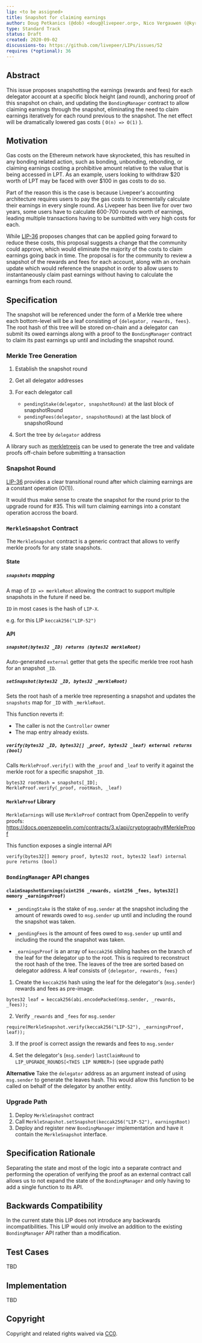 ```yaml
---
lip: <to be assigned>
title: Snapshot for claiming earnings
author: Doug Petkanics (@dob) <doug@livepeer.org>, Nico Vergauwen (@kyriediculous) <nico@livepeer.org>
type: Standard Track
status: Draft
created: 2020-09-02
discussions-to: https://github.com/livepeer/LIPs/issues/52
requires (*optional): 36
---
```


## Abstract

This issue proposes snapshotting the earnings (rewards and fees) for each delegator account at a specific block height (and round), anchoring proof of this snapshot on chain, and updating the `BondingManager` contract to allow claiming earnings through the snapshot, eliminating the need to claim earnings iteratively for each round previous to the snapshot. The net effect will be dramatically lowered gas costs ( `O(n) => O(1)` ).

## Motivation

Gas costs on the Ethereum network have skyrocketed, this has resulted in any bonding related action, such as bonding, unbonding, rebonding, or claiming earnings costing a prohibitive amount relative to the value that is being accessed in LPT. As an example, users looking to withdraw $20 worth of LPT may be faced with over $100 in gas costs to do so.

Part of the reason this is the case is because Livepeer's accounting architecture requires users to pay the gas costs to incrementally calculate their earnings in every single round. As Livepeer has been live for over two years, some users have to calculate 600-700 rounds worth of earnings, leading multiple transactions having to be sumbitted with very high costs for each.

While [LIP-36](./LIP-36.md) proposes changes that can be applied going forward to reduce these costs, this proposal suggests a change that the community could approve, which would eliminate the majority of the costs to claim earnings going back in time. The proposal is for the community to review a snapshot of the rewards and fees for each account, along with an onchain update which would reference the snapshot in order to allow users to instantaneously claim past earnings without having to calculate the earnings from each round.

## Specification

The snapshot will be referenced under the form of a Merkle tree where each bottom-level will be a leaf consisting of `{delegator, rewards, fees}`. The root hash of this tree will be stored on-chain and a delegator can submit its owed earnings along with a proof to the `BondingManager` contract to claim its past earnings up until and including the snapshot round. 

### Merkle Tree Generation

1. Establish the snapshot round

2. Get all delegator addresses

3. For each delegator call 
    - `pendingStake(delegator, snapshotRound)` at the last block of snapshotRound
    - `pendingFees(delegator, snapshotRound)` at the last block of snapshotRound

4. Sort the tree by `delegator` address

A library such as [merkletreejs](https://github.com/miguelmota/merkletreejs) can be used to generate the tree and validate proofs off-chain before submitting a transaction

### Snapshot Round 

[LIP-36](./LIP-36.md) provides a clear transitional round after which claiming earnings are a constant operation (O(1)). 

It would thus make sense to create the snapshot for the round prior to the upgrade round for #35. This will turn claiming earnings into a constant operation accross the board. 

### `MerkleSnapshot` Contract

The `MerkleSnapshot` contract is a generic contract that allows to verify merkle proofs for any state snapshots. 

#### State

##### `snapshots` mapping

A map of `ID => merkleRoot` allowing the contract to support multiple snapshots in the future if need be. 

`ID` in most cases is the hash of `LIP-X`. 

e.g. for this LIP `keccak256("LIP-52")`

#### API

##### `snapshot(bytes32 _ID) returns (bytes32 merkleRoot)`

Auto-generated `external` getter that gets the specific merkle tree root hash for an snapshot `_ID`.

##### `setSnapshot(bytes32 _ID, bytes32 _merkleRoot)` 

Sets the root hash of a merkle tree representing a snapshot and updates the `snapshots` map for `_ID` with `_merkleRoot`. 

This function reverts if:
- The caller is not the `Controller` owner
- The map entry already exists. 

##### `verify(bytes32 _ID, bytes32[] _proof, bytes32 _leaf) external returns (bool)`

Calls `MerkleProof.verify()` with the `_proof` and `_leaf` to verify it against the merkle root for a specific snapshot `_ID`.

```
bytes32 rootHash = snapshots[_ID];
MerkleProof.verify(_proof, rootHash, _leaf)
```

#### `MerkleProof` Library

`MerkleEarnings` will use `MerkleProof` contract from OpenZeppelin  to verify proofs: https://docs.openzeppelin.com/contracts/3.x/api/cryptography#MerkleProof

This function exposes a single internal API 

```
verify(bytes32[] memory proof, bytes32 root, bytes32 leaf) internal pure returns (bool)
```

### `BondingManager` API changes

#### `claimSnapshotEarnings(uint256 _rewards, uint256 _fees, bytes32[] memory _earningsProof)`

* `_pendingStake` is the stake of `msg.sender` at the snapshot including the amount of rewards owed to `msg.sender` up until and including the round the snapshot was taken. 

* `_pendingFees` is the amount of fees owed to `msg.sender` up until and including the round the snapshot was taken. 

* `_earningsProof` is an array of `keccak256` sibling hashes on the branch of the leaf for the delegator up to the root. This is required to reconstruct the root hash of the tree. The leaves of the tree are sorted based on delegator address. A leaf consists of `{delegator, rewards, fees}` 

1. Create the `keccak256` hash using the leaf for the delegator's (`msg.sender`) rewards and fees as pre-image. 

`bytes32 leaf = keccak256(abi.encodePacked(msg.sender, _rewards, _fees));`


2. Verify `_rewards` and `_fees` for `msg.sender` 

```
require(MerkleSnapshot.verify(keccak256("LIP-52"), _earningsProof, leaf));
```

3. If the proof is correct assign the rewards and fees to `msg.sender`

4. Set the delegator's (`msg.sender`) `lastClaimRound` to `LIP_UPGRADE_ROUNDS[<THIS LIP NUMBER>]` (see upgrade path)

**Alternative**
Take the `delegator` address as an argument instead of using `msg.sender` to generate the leaves hash. This would allow this function to be called on behalf of the delegator by another entity. 

### Upgrade Path

1. Deploy `MerkleSnapshot` contract
2. Call `MerkleSnapshot.setSnapshot(keccak256("LIP-52"), earningsRoot)`
4. Deploy and register new `BondingManager` implementation and have it contain the `MerkleSnapshot` interface. 

## Specification Rationale

Separating the state and most of the logic into a separate contract  and performing the operation of verifying the proof as an external contract call allows us to not expand the state of the `BondingManager` and only having to add a single function to its API. 

## Backwards Compatibility

In the current state this LIP does not introduce any backwards incompatibilities. This LIP would only involve an addition to the existing `BondingManager` API rather than a modification. 

## Test Cases

TBD

## Implementation

TBD

## Copyright

Copyright and related rights waived via [CC0](https://creativecommons.org/publicdomain/zero/1.0/).
